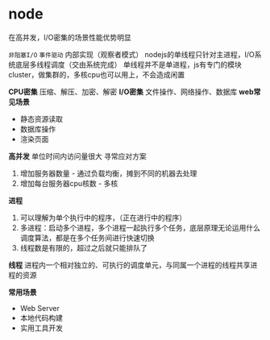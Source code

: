 # node
在高并发，I/O密集的场景性能优势明显

`非阻塞I/O` `事件驱动` 内部实现（观察者模式）
nodejs的单线程只针对主进程，I/O系统底层多线程调度（交由系统完成）
单线程并不是单进程，js有专门的模块cluster，做集群的，多核cpu也可以用上，不会造成闲置

**CPU密集**
压缩、解压、加密、解密
**I/O密集**
文件操作、网络操作、数据库
**web常见场景**
* 静态资源读取
* 数据库操作
* 渲染页面

**高并发**
单位时间内访问量很大
寻常应对方案
1. 增加服务器数量 - 通过负载均衡，摊到不同的机器去处理
2. 增加每台服务器cpu核数 - 多核

**进程**
1. 可以理解为单个执行中的程序，（正在进行中的程序）
2. 多进程：启动多个进程，多个进程一起执行多个任务，底层原理无论运用什么调度算法，都是在多个任务间进行快速切换
3. 线程数是有限的，超过之后就只能排队了

**线程**
进程内一个相对独立的、可执行的调度单元，与同属一个进程的线程共享进程的资源

**常用场景**
* Web Server
* 本地代码构建
* 实用工具开发
